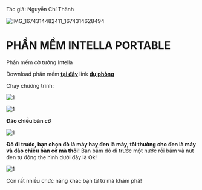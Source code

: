 Tác giả: Nguyễn Chí Thành

![IMG_1674314482411_1674314628494](https://user-images.githubusercontent.com/82578024/231749370-cff3f452-4349-46bd-80e4-dd85653ca27f.jpg)

# PHẦN MỀM INTELLA PORTABLE 

Phần mềm cờ tướng Intella

Download phần mềm **[tại đây](https://bsthanh-my.sharepoint.com/:f:/g/personal/laptopxiaomi_bsthanh_onmicrosoft_com/EvCS8dHZ1d9JotkuLvdr8doBCgkQG1LWI6TphUdFOsPpgQ?e=agtOt5)** link **[dự phòng](https://1drv.ms/u/s!Ao74wlrkLhtdpDPvwYV8lgL-wByz?e=tOcF6q)**

Chạy chương trình:

![1](https://user-images.githubusercontent.com/82578024/166640765-4c69cbc1-4fb0-4ee7-9f64-e8974ab08b93.png)

![1](https://user-images.githubusercontent.com/82578024/166641434-16d9c994-fa60-46fb-896f-aecca9ea5059.png)

**Đảo chiều bàn cờ**

![1](https://user-images.githubusercontent.com/82578024/166641778-c6c976bb-d5af-4ef8-b046-0f977352f1af.png)

**Đỏ đi trước, bạn chọn đỏ là máy hay đen là máy, tôi thường cho đen là máy và đảo chiều bàn cờ mà thôi!** Bạn bấm đỏ đi trước một nước rồi bấm và nút đen tự động the hình dưới đây là Ok!

![1](https://user-images.githubusercontent.com/82578024/166642484-861ca245-b909-4c9f-b6a4-fc676d2eb586.png)

Còn rất nhiều chức năng khác bạn từ từ mà khám phá!

